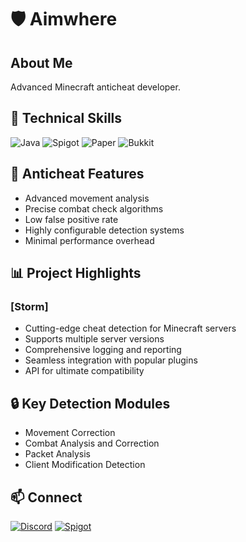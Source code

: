 # 🛡️ Aimwhere

## About Me
Advanced Minecraft anticheat developer.

## 🧰 Technical Skills
![Java](https://img.shields.io/badge/Java-ED8B00?style=for-the-badge&logo=java&logoColor=white)
![Spigot](https://img.shields.io/badge/Spigot-ff6f00?style=for-the-badge&logo=minecraft&logoColor=white)
![Paper](https://img.shields.io/badge/Paper-3178C6?style=for-the-badge&logo=data:image/png;base64,...)
![Bukkit](https://img.shields.io/badge/Bukkit-4CAF50?style=for-the-badge&logo=minecraft&logoColor=white)

## 🚀 Anticheat Features
- Advanced movement analysis
- Precise combat check algorithms
- Low false positive rate
- Highly configurable detection systems
- Minimal performance overhead

## 📊 Project Highlights
### [Storm]
- Cutting-edge cheat detection for Minecraft servers
- Supports multiple server versions
- Comprehensive logging and reporting
- Seamless integration with popular plugins
- API for ultimate compatibility

## 🔒 Key Detection Modules
- Movement Correction
- Combat Analysis and Correction
- Packet Analysis
- Client Modification Detection

## 📫 Connect
[![Discord](https://img.shields.io/badge/Discord-7289DA?style=for-the-badge&logo=discord&logoColor=white)](your-discord-link)
[![Spigot](https://img.shields.io/badge/Spigot-FF6F00?style=for-the-badge&logo=minecraft&logoColor=white)](your-spigot-profile)

<!--
**Zorrop0/Zorrop0** is a ✨ _special_ ✨ repository because its `README.md` (this file) appears on your GitHub profile.

Here are some ideas to get you started:

- 🔭 I’m currently working on ...
- 🌱 I’m currently learning ...
- 👯 I’m looking to collaborate on ...
- 🤔 I’m looking for help with ...
- 💬 Ask me about ...
- 📫 How to reach me: ...
- 😄 Pronouns: ...
- ⚡ Fun fact: ...
-->
